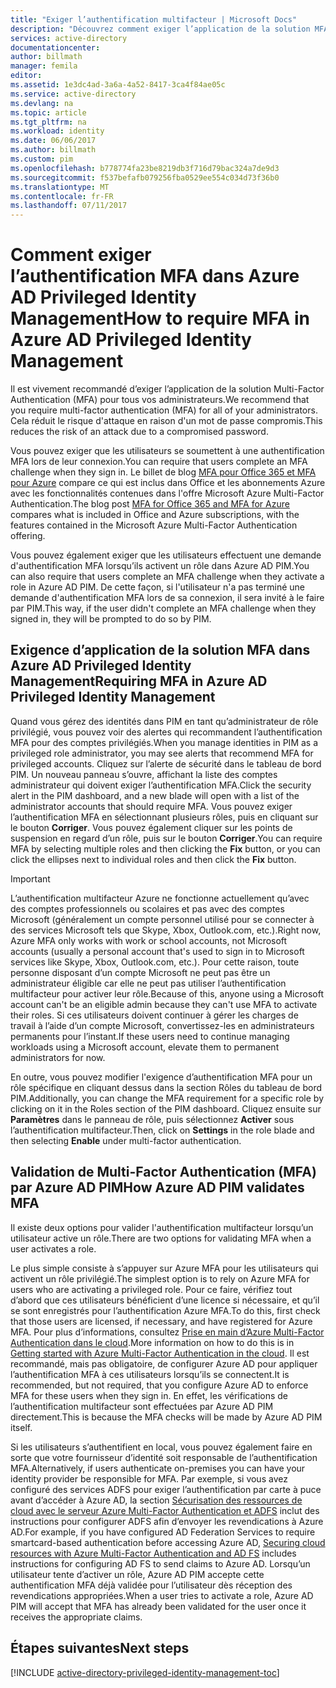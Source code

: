 ```yaml
---
title: "Exiger l’authentification multifacteur | Microsoft Docs"
description: "Découvrez comment exiger l’application de la solution MFA pour les identités dotées de privilèges avec l’extension Azure Active Directory Privileged Identity Management."
services: active-directory
documentationcenter: 
author: billmath
manager: femila
editor: 
ms.assetid: 1e3dc4ad-3a6a-4a52-8417-3ca4f84ae05c
ms.service: active-directory
ms.devlang: na
ms.topic: article
ms.tgt_pltfrm: na
ms.workload: identity
ms.date: 06/06/2017
ms.author: billmath
ms.custom: pim
ms.openlocfilehash: b778774fa23be8219db3f716d79bac324a7de9d3
ms.sourcegitcommit: f537befafb079256fba0529ee554c034d73f36b0
ms.translationtype: MT
ms.contentlocale: fr-FR
ms.lasthandoff: 07/11/2017
---
```

# <a name="how-to-require-mfa-in-azure-ad-privileged-identity-management"></a><span data-ttu-id="08e95-103">Comment exiger l’authentification MFA dans Azure AD Privileged Identity Management</span><span class="sxs-lookup"><span data-stu-id="08e95-103">How to require MFA in Azure AD Privileged Identity Management</span></span>
<span data-ttu-id="08e95-104">Il est vivement recommandé d’exiger l’application de la solution Multi-Factor Authentication (MFA) pour tous vos administrateurs.</span><span class="sxs-lookup"><span data-stu-id="08e95-104">We recommend that you require multi-factor authentication (MFA) for all of your administrators.</span></span> <span data-ttu-id="08e95-105">Cela réduit le risque d'attaque en raison d'un mot de passe compromis.</span><span class="sxs-lookup"><span data-stu-id="08e95-105">This reduces the risk of an attack due to a compromised password.</span></span>

<span data-ttu-id="08e95-106">Vous pouvez exiger que les utilisateurs se soumettent à une authentification MFA lors de leur connexion.</span><span class="sxs-lookup"><span data-stu-id="08e95-106">You can require that users complete an MFA challenge when they sign in.</span></span> <span data-ttu-id="08e95-107">Le billet de blog [MFA pour Office 365 et MFA pour Azure](https://blogs.technet.microsoft.com/ad/2014/02/11/mfa-for-office-365-and-mfa-for-azure/) compare ce qui est inclus dans Office et les abonnements Azure avec les fonctionnalités contenues dans l'offre Microsoft Azure Multi-Factor Authentication.</span><span class="sxs-lookup"><span data-stu-id="08e95-107">The blog post [MFA for Office 365 and MFA for Azure](https://blogs.technet.microsoft.com/ad/2014/02/11/mfa-for-office-365-and-mfa-for-azure/) compares what is included in Office and Azure subscriptions, with the features contained in the Microsoft Azure Multi-Factor Authentication offering.</span></span>

<span data-ttu-id="08e95-108">Vous pouvez également exiger que les utilisateurs effectuent une demande d'authentification MFA lorsqu’ils activent un rôle dans Azure AD PIM.</span><span class="sxs-lookup"><span data-stu-id="08e95-108">You can also require that users complete an MFA challenge when they activate a role in Azure AD PIM.</span></span> <span data-ttu-id="08e95-109">De cette façon, si l'utilisateur n'a pas terminé une demande d'authentification MFA lors de sa connexion, il sera invité à le faire par PIM.</span><span class="sxs-lookup"><span data-stu-id="08e95-109">This way, if the user didn't complete an MFA challenge when they signed in, they will be prompted to do so by PIM.</span></span>

## <a name="requiring-mfa-in-azure-ad-privileged-identity-management"></a><span data-ttu-id="08e95-110">Exigence d’application de la solution MFA dans Azure AD Privileged Identity Management</span><span class="sxs-lookup"><span data-stu-id="08e95-110">Requiring MFA in Azure AD Privileged Identity Management</span></span>
<span data-ttu-id="08e95-111">Quand vous gérez des identités dans PIM en tant qu’administrateur de rôle privilégié, vous pouvez voir des alertes qui recommandent l’authentification MFA pour des comptes privilégiés.</span><span class="sxs-lookup"><span data-stu-id="08e95-111">When you manage identities in PIM as a privileged role administrator, you may see alerts that recommend MFA for privileged accounts.</span></span> <span data-ttu-id="08e95-112">Cliquez sur l’alerte de sécurité dans le tableau de bord PIM. Un nouveau panneau s’ouvre, affichant la liste des comptes administrateur qui doivent exiger l’authentification MFA.</span><span class="sxs-lookup"><span data-stu-id="08e95-112">Click the security alert in the PIM dashboard, and a new blade will open with a list of the administrator accounts that should require MFA.</span></span>  <span data-ttu-id="08e95-113">Vous pouvez exiger l’authentification MFA en sélectionnant plusieurs rôles, puis en cliquant sur le bouton **Corriger**. Vous pouvez également cliquer sur les points de suspension en regard d’un rôle, puis sur le bouton **Corriger**.</span><span class="sxs-lookup"><span data-stu-id="08e95-113">You can require MFA by selecting multiple roles and then clicking the **Fix** button, or you can click the ellipses next to individual roles and then click the **Fix** button.</span></span>

> [!IMPORTANT]
> <span data-ttu-id="08e95-114">L’authentification multifacteur Azure ne fonctionne actuellement qu’avec des comptes professionnels ou scolaires et pas avec des comptes Microsoft (généralement un compte personnel utilisé pour se connecter à des services Microsoft tels que Skype, Xbox, Outlook.com, etc.).</span><span class="sxs-lookup"><span data-stu-id="08e95-114">Right now, Azure MFA only works with work or school accounts, not Microsoft accounts (usually a personal account that's used to sign in to Microsoft services like Skype, Xbox, Outlook.com, etc.).</span></span> <span data-ttu-id="08e95-115">Pour cette raison, toute personne disposant d’un compte Microsoft ne peut pas être un administrateur éligible car elle ne peut pas utiliser l’authentification multifacteur pour activer leur rôle.</span><span class="sxs-lookup"><span data-stu-id="08e95-115">Because of this, anyone using a Microsoft account can't be an eligible admin because they can't use MFA to activate their roles.</span></span> <span data-ttu-id="08e95-116">Si ces utilisateurs doivent continuer à gérer les charges de travail à l’aide d’un compte Microsoft, convertissez-les en administrateurs permanents pour l’instant.</span><span class="sxs-lookup"><span data-stu-id="08e95-116">If these users need to continue managing workloads using a Microsoft account, elevate them to permanent administrators for now.</span></span>
> 
> 

<span data-ttu-id="08e95-117">En outre, vous pouvez modifier l'exigence d’authentification MFA pour un rôle spécifique en cliquant dessus dans la section Rôles du tableau de bord PIM.</span><span class="sxs-lookup"><span data-stu-id="08e95-117">Additionally, you can change the MFA requirement for a specific role by clicking on it in the Roles section of the PIM dashboard.</span></span> <span data-ttu-id="08e95-118">Cliquez ensuite sur **Paramètres** dans le panneau de rôle, puis sélectionnez **Activer** sous l’authentification multifacteur.</span><span class="sxs-lookup"><span data-stu-id="08e95-118">Then, click on **Settings** in the role blade and then selecting **Enable** under multi-factor authentication.</span></span>

## <a name="how-azure-ad-pim-validates-mfa"></a><span data-ttu-id="08e95-119">Validation de Multi-Factor Authentication (MFA) par Azure AD PIM</span><span class="sxs-lookup"><span data-stu-id="08e95-119">How Azure AD PIM validates MFA</span></span>
<span data-ttu-id="08e95-120">Il existe deux options pour valider l'authentification multifacteur lorsqu’un utilisateur active un rôle.</span><span class="sxs-lookup"><span data-stu-id="08e95-120">There are two options for validating MFA when a user activates a role.</span></span>

<span data-ttu-id="08e95-121">Le plus simple consiste à s’appuyer sur Azure MFA pour les utilisateurs qui activent un rôle privilégié.</span><span class="sxs-lookup"><span data-stu-id="08e95-121">The simplest option is to rely on Azure MFA for users who are activating a privileged role.</span></span> <span data-ttu-id="08e95-122">Pour ce faire, vérifiez tout d’abord que ces utilisateurs bénéficient d’une licence si nécessaire, et qu’il se sont enregistrés pour l’authentification Azure MFA.</span><span class="sxs-lookup"><span data-stu-id="08e95-122">To do this, first check that those users are licensed, if necessary, and have registered for Azure MFA.</span></span> <span data-ttu-id="08e95-123">Pour plus d’informations, consultez [Prise en main d’Azure Multi-Factor Authentication dans le cloud](../multi-factor-authentication/multi-factor-authentication-get-started-cloud.md).</span><span class="sxs-lookup"><span data-stu-id="08e95-123">More information on how to do this is in [Getting started with Azure Multi-Factor Authentication in the cloud](../multi-factor-authentication/multi-factor-authentication-get-started-cloud.md).</span></span> <span data-ttu-id="08e95-124">Il est recommandé, mais pas obligatoire, de configurer Azure AD pour appliquer l’authentification MFA à ces utilisateurs lorsqu’ils se connectent.</span><span class="sxs-lookup"><span data-stu-id="08e95-124">It is recommended, but not required, that you configure Azure AD to enforce MFA for these users when they sign in.</span></span> <span data-ttu-id="08e95-125">En effet, les vérifications de l’authentification multifacteur sont effectuées par Azure AD PIM directement.</span><span class="sxs-lookup"><span data-stu-id="08e95-125">This is because the MFA checks will be made by Azure AD PIM itself.</span></span>

<span data-ttu-id="08e95-126">Si les utilisateurs s’authentifient en local, vous pouvez également faire en sorte que votre fournisseur d’identité soit responsable de l’authentification MFA.</span><span class="sxs-lookup"><span data-stu-id="08e95-126">Alternatively, if users authenticate on-premises you can have your identity provider be responsible for MFA.</span></span> <span data-ttu-id="08e95-127">Par exemple, si vous avez configuré des services ADFS pour exiger l’authentification par carte à puce avant d’accéder à Azure AD, la section [Sécurisation des ressources de cloud avec le serveur Azure Multi-Factor Authentication et ADFS](../multi-factor-authentication/multi-factor-authentication-get-started-adfs-cloud.md) inclut des instructions pour configurer ADFS afin d’envoyer les revendications à Azure AD.</span><span class="sxs-lookup"><span data-stu-id="08e95-127">For example, if you have configured AD Federation Services to require smartcard-based authentication before accessing Azure AD, [Securing cloud resources with Azure Multi-Factor Authentication and AD FS](../multi-factor-authentication/multi-factor-authentication-get-started-adfs-cloud.md) includes instructions for configuring AD FS to send claims to Azure AD.</span></span> <span data-ttu-id="08e95-128">Lorsqu’un utilisateur tente d’activer un rôle, Azure AD PIM accepte cette authentification MFA déjà validée pour l’utilisateur dès réception des revendications appropriées.</span><span class="sxs-lookup"><span data-stu-id="08e95-128">When a user tries to activate a role, Azure AD PIM will accept that MFA has already been validated for the user once it receives the appropriate claims.</span></span>

<!--Every topic should have next steps and links to the next logical set of content to keep the customer engaged-->
## <a name="next-steps"></a><span data-ttu-id="08e95-129">Étapes suivantes</span><span class="sxs-lookup"><span data-stu-id="08e95-129">Next steps</span></span>
[!INCLUDE [active-directory-privileged-identity-management-toc](../../includes/active-directory-privileged-identity-management-toc.md)]

